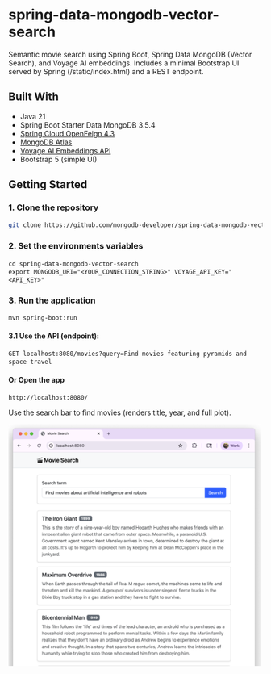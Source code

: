 # spring-data-mongodb-vector-search
Semantic movie search using Spring Boot, Spring Data MongoDB (Vector Search), and Voyage AI embeddings.
Includes a minimal Bootstrap UI served by Spring (/static/index.html) and a REST endpoint.


## Built With

- Java 21
- Spring Boot Starter Data MongoDB 3.5.4
- [Spring Cloud OpenFeign 4.3](https://spring.io/projects/spring-cloud-openfeign)
- [MongoDB Atlas](https://www.mongodb.com/cloud/atlas/register) 
- [Voyage AI Embeddings API](https://www.voyageai.com/)
- Bootstrap 5 (simple UI)

## Getting Started
### 1. Clone the repository

```bash
git clone https://github.com/mongodb-developer/spring-data-mongodb-vector-search.git
```

### 2. Set the environments variables
```
cd spring-data-mongodb-vector-search
export MONGODB_URI="<YOUR_CONNECTION_STRING>" VOYAGE_API_KEY="<API_KEY>"
```

### 3. Run the application
```
mvn spring-boot:run
```

#### 3.1 Use the API (endpoint):

```
GET localhost:8080/movies?query=Find movies featuring pyramids and space travel
```

#### Or Open the app
```
http://localhost:8080/
```
Use the search bar to find movies (renders title, year, and full plot).

<img src="docs/img/index.png" alt="Encrypted Document in Compass" width="500"/> 






 
 